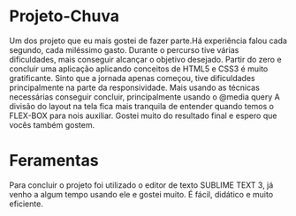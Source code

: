 # Projeto-Chuva
Um dos projeto que eu mais gostei de fazer parte.Há experiência falou cada segundo, cada miléssimo gasto.
Durante o percurso tive várias dificuldades, mais conseguir alcançar o objetivo desejado.
Partir do zero e concluir uma aplicação aplicando conceitos de HTML5 e CSS3 é muito gratificante.
Sinto que a jornada apenas começou, tive dificuldades principalmente na parte da responsividade.
Mais usando as técnicas necessárias conseguir concluir, principalmente usando o @media query
A divisão do layout na tela fica mais tranquila de entender quando temos o FLEX-BOX para nois auxiliar.
Gostei muito do resultado final e espero que vocês também gostem.
# Feramentas 
Para concluir o projeto foi utilizado o editor de texto SUBLIME TEXT 3, já venho a algum tempo usando ele e gostei muito.
É fácil, didático e muito eficiente.

